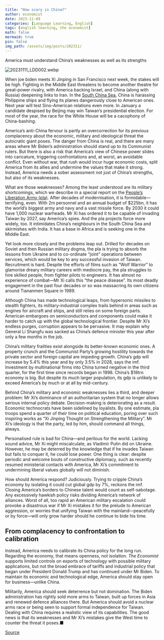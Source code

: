 ```yaml
---
title: "How scary is China?"
author: economist
date: 2023-11-09
categories: [Language Learning, English]
tags: [english learning, the economist]
math: false
mermaid: true
pin: false
img_path: /assets/img/posts/202311/
---
```


America must understand China’s weaknesses as well as its strengths

![20231111_LDD002.webp](20231111_LDD002.webp)

When joe biden meets Xi Jinping in San Francisco next week, the stakes will be high. Fighting in the Middle East threatens to become another theatre for great-power rivalry, with America backing Israel, and China (along with Russia) deepening links to Iran. In the [South China Sea](https://www.economist.com/china/2023/11/09/a-chinese-dispute-with-the-philippines-is-a-test-of-america), China is harassing Philippine ships and flying its planes dangerously close to American ones. Next year will test Sino-American relations even more. In January a candidate despised by Beijing may win Taiwan’s presidential election. For most of the year, the race for the White House will be a cacophony of China-bashing.

America’s anti-China fervour is partly an overcorrection for its previous complacency about the economic, military and ideological threat the autocratic giant poses. The danger from China is real, and there are many areas where Mr Biden’s administration should stand up to its Communist rulers. But there is also a risk that America’s view of Chinese power slides into caricature, triggering confrontations and, at worst, an avoidable conflict. Even without war, that rush would incur huge economic costs, split America from its allies and undermine the values that make it strong. Instead, America needs a sober assessment not just of China’s strengths, but also of its weaknesses.

What are those weaknesses? Among the least understood are its military shortcomings, which we describe in a special report on the [People’s Liberation Army (pla)](https://www.economist.com/special-report/2023-11-11). After decades of modernisation, it is formidable—terrifying, even. With 2m personnel and an annual budget of $225bn, it has the world’s biggest army and navy and a vast missile force. By 2030 it could have 1,000 nuclear warheads. Mr Xi has ordered it to be capable of invading Taiwan by 2027, say America’s spies. And the pla projects force more widely, too. It intimidates China’s neighbours in the South China Sea and skirmishes with India. It has a base in Africa and is seeking one in the Middle East.

Yet look more closely and the problems leap out. Drilled for decades on Soviet and then Russian military dogma, the pla is trying to absorb the lessons from Ukraine and to co-ordinate “joint” operations between services, which would be key to any successful invasion of Taiwan. Recruitment is hard. Despite the efforts of films such as “Wolf Warrior” to glamorise dreary military careers with mediocre pay, the pla struggles to hire skilled people, from fighter pilots to engineers. It has almost no experience of combat—Mr Xi calls this “the peace disease”. Its most deadly engagement in the past four decades or so was massacring its own citizens around Tiananmen Square in 1989.

Although China has made technological leaps, from hypersonic missiles to stealth fighters, its military-industrial complex trails behind in areas such as engines for aircraft and ships, and still relies on some foreign parts. American embargoes on semiconductors and components could make it harder to catch up with the global technological frontier. Despite Mr Xi’s endless purges, corruption appears to be pervasive. It may explain why General Li Shangfu was sacked as China’s defence minister this year after only a few months in the job.

China’s military frailties exist alongside its better-known economic ones. A property crunch and the Communist Party’s growing hostility towards the private sector and foreign capital are impeding growth. China’s gdp will increase by 5.4% this year and by only 3.5% in 2028, says the imf. Investment by multinational firms into China turned negative in the third quarter, for the first time since records began in 1998. China’s $18trn economy is big. But despite its much larger population, its gdp is unlikely to exceed America’s by much or at all by mid-century.

Behind China’s military and economic weaknesses lies a third, and deeper problem: Mr Xi’s dominance of an authoritarian system that no longer allows serious internal policy debate. Decision-making is deteriorating as a result. Economic technocrats have been sidelined by loyalists. By one estimate, pla troops spend a quarter of their time on political education, poring over such inspiring works as “Xi Jinping Thought on Strengthening the Military”. Mr Xi’s ideology is that the party, led by him, should command all things, always.

Personalised rule is bad for China—and perilous for the world. Lacking sound advice, Mr Xi might miscalculate, as Vladimir Putin did on Ukraine. However, he may be deterred by the knowledge that if he invades Taiwan but fails to conquer it, he could lose power. One thing is clear: despite periodic and welcome bouts of constructive diplomacy, such as recently resumed ministerial contacts with America, Mr Xi’s commitment to undermining liberal values globally will not diminish.

How should America respond? Judiciously. Trying to cripple China’s economy by isolating it could cut global gdp by 7%, reckons the imf. Closing America’s borders to Chinese talent would count as self-sabotage. Any excessively hawkish policy risks dividing America’s network of alliances. Worst of all, too rapid an American military escalation could provoke a disastrous war if Mr Xi mistakes it for the prelude to American aggression, or worries that unifying Taiwan with the mainland—peacefully or by force—will only grow harder should he continue to bide his time.

## From complacency to confrontation to calibration

Instead, America needs to calibrate its China policy for the long run. Regarding the economy, that means openness, not isolation. *The Economist* supports limited controls on exports of technology with possible military applications, but not the broad embrace of tariffs and industrial policy that began under President Donald Trump and has continued under Mr Biden. To maintain its economic and technological edge, America should stay open for business—unlike China.

Militarily, America should seek deterrence but not domination. The Biden administration has rightly sold more arms to Taiwan, built up forces in Asia and renewed defence alliances there. But America should avoid a nuclear arms race or being seen to support formal independence for Taiwan. Dealing with China requires a realistic view of its capabilities. The good news is that its weaknesses and Mr Xi’s mistakes give the West time to counter the threat it poses.■

[Source](https://www.economist.com/leaders/2023/11/09/how-scary-is-china)



